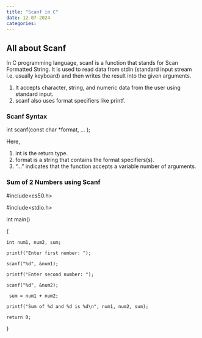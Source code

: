 ```yaml
---
title: "Scanf in C"
date: 12-07-2024
categories:
---
```

##  All about Scanf

In C programming language, scanf is a function that stands for Scan Formatted String. It is used to read data from stdin (standard input stream i.e. usually keyboard) and then writes the result into the given arguments.
1. It accepts character, string, and numeric data from the user using standard input.
2. scanf also uses format specifiers like printf.

### Scanf Syntax

int scanf(const char *format, ... );

Here,

1. int is the return type.
2. format is a string that contains the format specifiers(s).
3. “…” indicates that the function accepts a variable number of arguments.

### Sum of 2 Numbers using Scanf

#include<cs50.h>

#include<stdio.h>

int main() 

{

    int num1, num2, sum;

    printf("Enter first number: ");

    scanf("%d", &num1);

    printf("Enter second number: ");

    scanf("%d", &num2);

     sum = num1 + num2;

    printf("Sum of %d and %d is %d\n", num1, num2, sum);

    return 0;
}